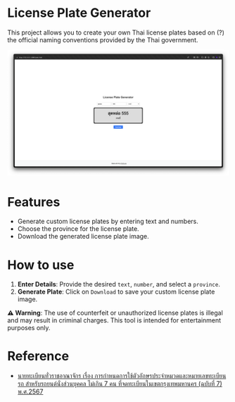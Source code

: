 # License Plate Generator

This project allows you to create your own Thai license plates based on (?) the official naming conventions provided by the Thai government.

![demo webapp image](./images/demo.png)

# Features

- Generate custom license plates by entering text and numbers.
- Choose the province for the license plate.
- Download the generated license plate image.

# How to use

1. **Enter Details**: Provide the desired `text`, `number`, and select a `province`.
2. **Generate Plate**: Click on `Download` to save your custom license plate image.

**⚠️ Warning**: The use of counterfeit or unauthorized license plates is illegal and may result in criminal charges. This tool is intended for entertainment purposes only.

# Reference

- [นายทะเบียนทั่วราชอาณาจักร เรื่อง การกำหนดการใช้ตัวอักษรประจำหมวดและหมายเลขทะเบียนรถ สำหรับรถยนต์นั่งส่วนบุคคล ไม่เกิน 7 คน ที่จดทะเบียนในเขตกรุงเทพมหานคร (ฉบับที่ 7) พ.ศ.2567](https://ratchakitcha.soc.go.th/documents/34998.pdf)